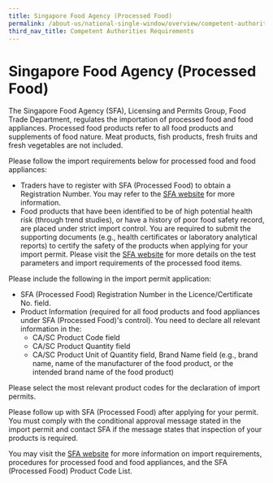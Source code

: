 ```yaml
---
title: Singapore Food Agency (Processed Food)
permalink: /about-us/national-single-window/overview/competent-authorities-requirements/SFA-Processed-Food
third_nav_title: Competent Authorities Requirements
---
```


# Singapore Food Agency (Processed Food)

The Singapore Food Agency (SFA), Licensing and Permits Group, Food Trade Department, regulates the importation of processed food and food appliances. Processed food products refer to all food products and supplements of food nature. Meat products, fish products, fresh fruits and fresh vegetables are not included.

Please follow the import requirements below for processed food and food appliances:

-   Traders have to register with SFA (Processed Food) to obtain a Registration Number. You may refer to the [SFA website](http://www.sfa.gov.sg/) for more information.
-   Food products that have been identified to be of high potential health risk (through trend studies), or have a history of poor food safety record, are placed under strict import control. You are required to submit the supporting documents (e.g., health certificates or laboratory analytical reports) to certify the safety of the products when applying for your import permit. Please visit the [SFA website](http://www.sfa.gov.sg/) for more details on the test parameters and import requirements of the processed food items.

 
Please include the following in the import permit application:

- SFA (Processed Food) Registration Number in the Licence/Certificate No. field.
- Product Information (required for all food products and food appliances under SFA (Processed Food)'s control). You need to declare all relevant information in the:
  - CA/SC Product Code field
  - CA/SC Product Quantity field
  - CA/SC Product Unit of Quantity field, Brand Name field (e.g., brand name, name of the manufacturer of the food product, or the intended brand name of the food product)

Please select the most relevant product codes for the declaration of import permits.

Please follow up with SFA (Processed Food) after applying for your permit. You must comply with the conditional approval message stated in the import permit and contact SFA if the message states that inspection of your products is required.

You may visit the [SFA website](http://www.sfa.gov.sg/) for more information on import requirements, procedures for processed food and food appliances, and the SFA (Processed Food) Product Code List.
